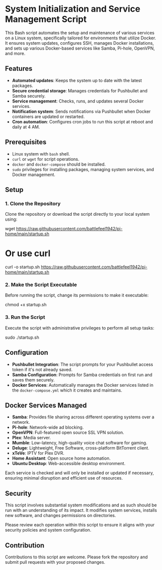 # System Initialization and Service Management Script

This Bash script automates the setup and maintenance of various services on a Linux system, specifically tailored for environments that utilize Docker. It ensures system updates, configures SSH, manages Docker installations, and sets up various Docker-based services like Samba, Pi-hole, OpenVPN, and more.

## Features

- **Automated updates**: Keeps the system up to date with the latest packages.
- **Secure credential storage**: Manages credentials for Pushbullet and Samba securely.
- **Service management**: Checks, runs, and updates several Docker services.
- **Notification system**: Sends notifications via Pushbullet when Docker containers are updated or restarted.
- **Cron automation**: Configures cron jobs to run this script at reboot and daily at 4 AM.

## Prerequisites

- Linux system with `bash` shell.
- `curl` or `wget` for script operations.
- `docker` and `docker-compose` should be installed.
- `sudo` privileges for installing packages, managing system services, and Docker management.

## Setup

### 1. Clone the Repository

Clone the repository or download the script directly to your local system using:


wget https://raw.githubusercontent.com/battlefeel1942/pi-home/main/startup.sh
# Or use curl
curl -o startup.sh https://raw.githubusercontent.com/battlefeel1942/pi-home/main/startup.sh


### 2. Make the Script Executable

Before running the script, change its permissions to make it executable:


chmod +x startup.sh


### 3. Run the Script

Execute the script with administrative privileges to perform all setup tasks:


sudo ./startup.sh


## Configuration

- **Pushbullet Integration**: The script prompts for your Pushbullet access token if it's not already saved.
- **Samba Configuration**: Prompts for Samba credentials on first run and saves them securely.
- **Docker Services**: Automatically manages the Docker services listed in the `docker-compose.yml` which it creates and maintains.

## Docker Services Managed

- **Samba**: Provides file sharing across different operating systems over a network.
- **Pi-hole**: Network-wide ad blocking.
- **OpenVPN**: Full-featured open source SSL VPN solution.
- **Plex**: Media server.
- **Mumble**: Low-latency, high-quality voice chat software for gaming.
- **Deluge**: Lightweight, Free Software, cross-platform BitTorrent client.
- **xTeVe**: IPTV for Plex DVR.
- **Home Assistant**: Open source home automation.
- **Ubuntu Desktop**: Web-accessible desktop environment.

Each service is checked and will only be installed or updated if necessary, ensuring minimal disruption and efficient use of resources.

## Security

This script involves substantial system modifications and as such should be run with an understanding of its impact. It modifies system services, installs new software, and changes permissions on directories.

Please review each operation within this script to ensure it aligns with your security policies and system configuration.

## Contribution

Contributions to this script are welcome. Please fork the repository and submit pull requests with your proposed changes.
